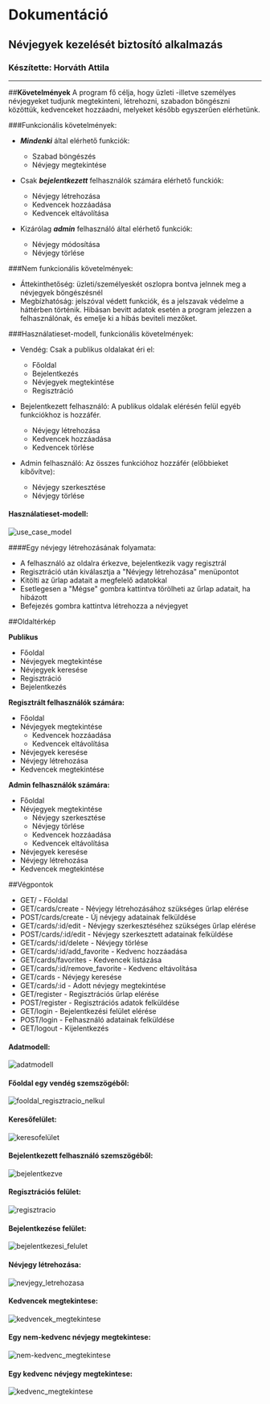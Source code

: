 # **Dokumentáció**

## Névjegyek kezelését biztosító alkalmazás

### Készítette: Horváth Attila
------

##**Követelmények**
A program fő célja, hogy üzleti -illetve személyes névjegyeket tudjunk megtekinteni, létrehozni, szabadon böngészni közöttük, kedvenceket hozzáadni, melyeket később egyszerűen elérhetünk.

###Funkcionális követelmények:
* _**Mindenki**_ által elérhető funkciók:
  - Szabad böngészés
  - Névjegy megtekintése
  
* Csak _**bejelentkezett**_ felhasználók számára elérhető funckiók:
  - Névjegy létrehozása
  - Kedvencek hozzáadása
  - Kedvencek eltávolítása
  
* Kizárólag _**admin**_ felhasználó által elérhető funkciók:
  - Névjegy módosítása
  - Névjegy törlése
 
###Nem funkcionális követelmények:
* Áttekinthetőség: üzleti/személyeskét oszlopra bontva jelnnek meg a névjegyek böngészésnél
* Megbízhatóság: jelszóval védett funkciók, és a jelszavak védelme a háttérben történik. Hibásan bevitt adatok esetén a program jelezzen a felhasználónak, és emelje ki a hibás beviteli mezőket.

###Használatieset-modell, funkcionális követelmények:
* Vendég: Csak a publikus oldalakat éri el:
  - Főoldal
  - Bejelentkezés
  - Névjegyek megtekintése
  - Regisztráció
  
* Bejelentkezett felhasználó: A publikus oldalak elérésén felül egyéb funkciókhoz is hozzáfér.
  - Névjegy létrehozása
  - Kedvencek hozzáadása
  - Kedvencek törlése
  
* Admin felhasználó: Az összes funkcióhoz hozzáfér (előbbieket kibővítve): 
  - Névjegy szerkesztése
  - Névjegy törlése
  
#### Használatieset-modell:
![use_case_model](https://github.com/Whitstan/nevjegy/blob/master/Images/use_case.png "use_case_model")

####Egy névjegy létrehozásának folyamata:

* A felhasználó az oldalra érkezve, bejelentkezik vagy regisztrál
* Regisztráció után kiválasztja a "Névjegy létrehozása" menüpontot
* Kitölti az űrlap adatait a megfelelő adatokkal
* Esetlegesen a "Mégse" gombra kattintva törölheti az űrlap adatait, ha hibázott
* Befejezés gombra kattintva létrehozza a névjegyet

##Oldaltérkép

**Publikus**
  - Főoldal
  - Névjegyek megtekintése
  - Névjegyek keresése
  - Regisztráció
  - Bejelentkezés
 
**Regisztrált felhasználók számára:**
  - Főoldal
  - Névjegyek megtekintése
    - Kedvencek hozzáadása
    - Kedvencek eltávolítása
  - Névjegyek keresése
  - Névjegy létrehozása
  - Kedvencek megtekintése
  
**Admin felhasználók számára:**
  - Főoldal
  - Névjegyek megtekintése
    - Névjegy szerkesztése
    - Névjegy törlése
    - Kedvencek hozzáadása
    - Kedvencek eltávolítása
  - Névjegyek keresése
  - Névjegy létrehozása
  - Kedvencek megtekintése
  
##Végpontok

  - GET/ - Főoldal
  - GET/cards/create - Névjegy létrehozásához szükséges űrlap elérése
  - POST/cards/create - Új névjegy adatainak felküldése
  - GET/cards/:id/edit - Névjegy szerkesztéséhez szükséges űrlap elérése
  - POST/cards/:id/edit - Névjegy szerkesztett adatainak felküldése
  - GET/cards/:id/delete - Névjegy törlése
  - GET/cards/:id/add_favorite - Kedvenc hozzáadása
  - GET/cards/favorites - Kedvencek listázása
  - GET/cards/:id/remove_favorite - Kedvenc eltávolítása
  - GET/cards - Névjegy keresése
  - GET/cards/:id - Adott névjegy megtekintése
  - GET/register - Regisztrációs űrlap elérése
  - POST/register - Regisztrációs adatok felküldése
  - GET/login - Bejelentkezési felület elérése
  - POST/login - Felhasználó adatainak felküldése
  - GET/logout - Kijelentkezés


#### Adatmodell:
![adatmodell](https://github.com/Whitstan/nevjegy/blob/master/Images/modell.png "adatmodell")

#### Főoldal egy vendég szemszögéből:
![fooldal_regisztracio_nelkul](https://github.com/Whitstan/nevjegy/blob/master/Images/noreg.png "fooldal_regisztracio_nelkul")

#### Keresőfelület:
![keresofelület](https://github.com/Whitstan/nevjegy/blob/master/Images/kereses.png "keresofelület")

#### Bejelentkezett felhasználó szemszögéből:
![bejelentkezve](https://github.com/Whitstan/nevjegy/blob/master/Images/reg.png "bejelentkezve")

#### Regisztrációs felület:
![regisztracio](https://github.com/Whitstan/nevjegy/blob/master/Images/regisztracio.png "regisztracio")

#### Bejelentkezése felület:
![bejelentkezesi_felulet](https://github.com/Whitstan/nevjegy/blob/master/Images/login.png "bejelentkezesi_felulet")

#### Névjegy létrehozása:
![nevjegy_letrehozasa](https://github.com/Whitstan/nevjegy/blob/master/Images/nevjegy_letrehozasa.png "nevjegy_letrehozasa")

#### Kedvencek megtekintese:
![kedvencek_megtekintese](https://github.com/Whitstan/nevjegy/blob/master/Images/kedvencek.png "kedvencek_megtekintese")

#### Egy nem-kedvenc névjegy megtekintese:
![nem-kedvenc_megtekintese](https://github.com/Whitstan/nevjegy/blob/master/Images/nemkedvenc.png "nem-kedvenc_megtekintese")

#### Egy kedvenc névjegy megtekintese:
![kedvenc_megtekintese](https://github.com/Whitstan/nevjegy/blob/master/Images/kedvenc.png "kedvenc_megtekintese")


